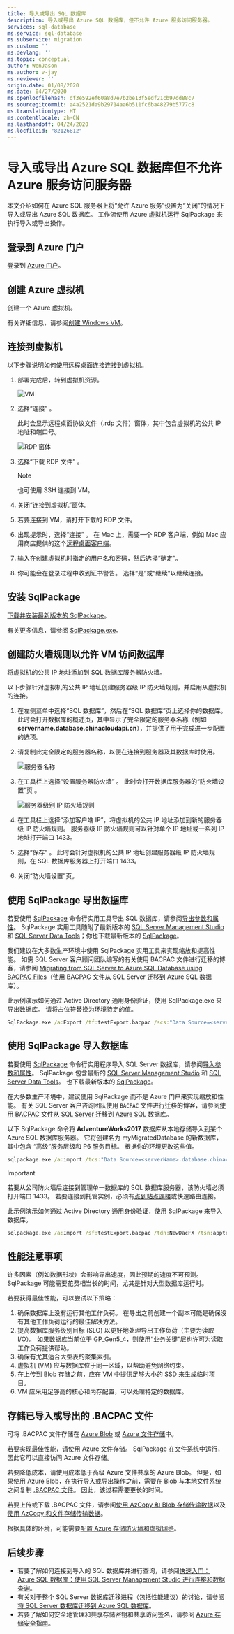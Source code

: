 ```yaml
---
title: 导入或导出 SQL 数据库
description: 导入或导出 Azure SQL 数据库，但不允许 Azure 服务访问服务器。
services: sql-database
ms.service: sql-database
ms.subservice: migration
ms.custom: ''
ms.devlang: ''
ms.topic: conceptual
author: WenJason
ms.author: v-jay
ms.reviewer: ''
origin.date: 01/08/2020
ms.date: 04/27/2020
ms.openlocfilehash: df3e592ef60a8d7e7b2be13f5edf21cb97dd88c7
ms.sourcegitcommit: a4a2521da9b29714aa6b511fc6ba48279b5777c8
ms.translationtype: HT
ms.contentlocale: zh-CN
ms.lasthandoff: 04/24/2020
ms.locfileid: "82126812"
---
```

# <a name="import-or-export-an-azure-sql-database-without-allowing-azure-services-to-access-the-server"></a>导入或导出 Azure SQL 数据库但不允许 Azure 服务访问服务器

本文介绍如何在 Azure SQL 服务器上将“允许 Azure 服务”设置为“关闭”的情况下导入或导出 Azure SQL 数据库。   工作流使用 Azure 虚拟机运行 SqlPackage 来执行导入或导出操作。

## <a name="sign-in-to-the-azure-portal"></a>登录到 Azure 门户

登录到 [Azure 门户](https://portal.azure.cn/)。

## <a name="create-the-azure-virtual-machine"></a>创建 Azure 虚拟机

创建一个 Azure 虚拟机。

有关详细信息，请参阅[创建 Windows VM](/virtual-machines/windows/quick-create-portal)。


## <a name="connect-to-the-virtual-machine"></a>连接到虚拟机

以下步骤说明如何使用远程桌面连接连接到虚拟机。

1. 部署完成后，转到虚拟机资源。

    ![VM](./media/import-export-from-vm/vm.png)  

2. 选择“连接”  。

   此时会显示远程桌面协议文件（.rdp 文件）窗体，其中包含虚拟机的公共 IP 地址和端口号。

   ![RDP 窗体](./media/import-export-from-vm/rdp.png)  

3. 选择“下载 RDP 文件”  。

   > [!NOTE]
   > 也可使用 SSH 连接到 VM。

4. 关闭“连接到虚拟机”窗体。 
5. 若要连接到 VM，请打开下载的 RDP 文件。
6. 出现提示时，选择“连接”  。 在 Mac 上，需要一个 RDP 客户端，例如 Mac 应用商店提供的这个[远程桌面客户端](https://apps.apple.com/app/microsoft-remote-desktop-10/id1295203466?mt=12)。

7. 输入在创建虚拟机时指定的用户名和密码，然后选择“确定”。 

8. 你可能会在登录过程中收到证书警告。 选择“是”或“继续”以继续连接。  



## <a name="install-sqlpackage"></a>安装 SqlPackage

[下载并安装最新版本的 SqlPackage](https://docs.microsoft.com/sql/tools/sqlpackage-download)。




有关更多信息，请参阅 [SqlPackage.exe](https://docs.microsoft.com/sql/tools/sqlpackage)。

## <a name="create-a-firewall-rule-to-allow-the-vm-access-to-the-database"></a>创建防火墙规则以允许 VM 访问数据库

将虚拟机的公共 IP 地址添加到 SQL 数据库服务器防火墙。

以下步骤针对虚拟机的公共 IP 地址创建服务器级 IP 防火墙规则，并启用从虚拟机的连接。

1. 在左侧菜单中选择“SQL 数据库”，然后在“SQL 数据库”页上选择你的数据库。   此时会打开数据库的概述页，其中显示了完全限定的服务器名称（例如 **servername.database.chinacloudapi.cn**），并提供了用于完成进一步配置的选项。

2. 请复制此完全限定的服务器名称，以便在连接到服务器及其数据库时使用。

   ![服务器名称](./media/sql-database-get-started-portal/server-name.png)

3. 在工具栏上选择“设置服务器防火墙”  。 此时会打开数据库服务器的“防火墙设置”页  。

   ![服务器级别 IP 防火墙规则](./media/sql-database-get-started-portal/server-firewall-rule.png)

4. 在工具栏上选择“添加客户端 IP”，将虚拟机的公共 IP 地址添加到新的服务器级 IP 防火墙规则。  服务器级 IP 防火墙规则可以针对单个 IP 地址或一系列 IP 地址打开端口 1433。

5. 选择“保存”  。 此时会针对虚拟机的公共 IP 地址创建服务器级 IP 防火墙规则，在 SQL 数据库服务器上打开端口 1433。

6. 关闭“防火墙设置”页。 



## <a name="export-a-database-using-sqlpackage"></a>使用 SqlPackage 导出数据库

若要使用 [SqlPackage](https://docs.microsoft.com/sql/tools/sqlpackage) 命令行实用工具导出 SQL 数据库，请参阅[导出参数和属性](https://docs.microsoft.com/sql/tools/sqlpackage#export-parameters-and-properties)。 SqlPackage 实用工具随附了最新版本的 [SQL Server Management Studio](https://docs.microsoft.com/sql/ssms/download-sql-server-management-studio-ssms) 和 [SQL Server Data Tools](https://docs.microsoft.com/sql/ssdt/download-sql-server-data-tools-ssdt)；你也下载最新版本的 [SqlPackage](https://docs.microsoft.com/sql/tools/sqlpackage-download)。

我们建议在大多数生产环境中使用 SqlPackage 实用工具来实现缩放和提高性能。 如需 SQL Server 客户顾问团队编写的有关使用 BACPAC 文件进行迁移的博客，请参阅 [Migrating from SQL Server to Azure SQL Database using BACPAC Files](https://blogs.msdn.microsoft.com/sqlcat/20../../migrating-from-sql-server-to-azure-sql-database-using-bacpac-files/)（使用 BACPAC 文件从 SQL Server 迁移到 Azure SQL 数据库）。

此示例演示如何通过 Active Directory 通用身份验证，使用 SqlPackage.exe 来导出数据库。 请将占位符替换为环境特定的值。

```cmd
SqlPackage.exe /a:Export /tf:testExport.bacpac /scs:"Data Source=<servername>.database.chinacloudapi.cn;Initial Catalog=MyDB;" /ua:True /tid:"apptest.partner.onmschina.cn"
```




## <a name="import-a-database-using-sqlpackage"></a>使用 SqlPackage 导入数据库

若要使用 [SqlPackage](https://docs.microsoft.com/sql/tools/sqlpackage) 命令行实用程序导入 SQL Server 数据库，请参阅[导入参数和属性](https://docs.microsoft.com/sql/tools/sqlpackage#import-parameters-and-properties)。 SqlPackage 包含最新的 [SQL Server Management Studio](https://docs.microsoft.com/sql/ssms/download-sql-server-management-studio-ssms) 和 [SQL Server Data Tools](https://docs.microsoft.com/sql/ssdt/download-sql-server-data-tools-ssdt)。 也下载最新版本的 [SqlPackage](https://docs.microsoft.com/sql/tools/sqlpackage-download)。

在大多数生产环境中，建议使用 SqlPackage 而不是 Azure 门户来实现缩放和性能。 有关 SQL Server 客户咨询团队使用 `BACPAC` 文件进行迁移的博客，请参阅[使用 BACPAC 文件从 SQL Server 迁移到 Azure SQL 数据库](https://blogs.msdn.microsoft.com/sqlcat/2016/10/20/migrating-from-sql-server-to-azure-sql-database-using-bacpac-files/)。

以下 SqlPackage 命令将 **AdventureWorks2017** 数据库从本地存储导入到某个 Azure SQL 数据库服务器。 它将创建名为 myMigratedDatabase  的新数据库，其中包含  “高级”服务层级和 P6  服务目标。 根据你的环境更改这些值。

```cmd
sqlpackage.exe /a:import /tcs:"Data Source=<serverName>.database.chinacloudapi.cn;Initial Catalog=myMigratedDatabase>;User Id=<userId>;Password=<password>" /sf:AdventureWorks2017.bacpac /p:DatabaseEdition=Premium /p:DatabaseServiceObjective=P6
```

> [!IMPORTANT]
> 若要从公司防火墙后连接到管理单一数据库的 SQL 数据库服务器，该防火墙必须打开端口 1433。 若要连接到托管实例，必须有[点到站点连接](sql-database-managed-instance-configure-p2s.md)或快速路由连接。

此示例演示如何通过 Active Directory 通用身份验证，使用 SqlPackage 来导入数据库。

```cmd
sqlpackage.exe /a:Import /sf:testExport.bacpac /tdn:NewDacFX /tsn:apptestserver.database.chinacloudapi.cn /ua:True /tid:"apptest.partner.onmschina.cn"
```

## <a name="performance-considerations"></a>性能注意事项

许多因素（例如数据形状）会影响导出速度，因此预期的速度不可预测。 SqlPackage 可能需要花费相当长的时间，尤其是针对大型数据库运行时。

若要获得最佳性能，可以尝试以下策略：

1. 确保数据库上没有运行其他工作负荷。 在导出之前创建一个副本可能是确保没有其他工作负荷运行的最佳解决方法。
2. 提高数据库服务级别目标 (SLO) 以更好地处理导出工作负荷（主要为读取 I/O）。 如果数据库当前位于 GP_Gen5_4，则使用“业务关键”层也许可为读取工作负荷提供帮助。
3. 确保有尤其适合大型表的聚集索引。 
4. 虚拟机 (VM) 应与数据库位于同一区域，以帮助避免网络约束。
5. 在上传到 Blob 存储之前，应在 VM 中提供足够大小的 SSD 来生成临时项目。
6. VM 应采用足够高的核心和内存配置，可以处理特定的数据库。

## <a name="store-the-imported-or-exported-bacpac-file"></a>存储已导入或导出的 .BACPAC 文件

可将 .BACPAC 文件存储在 [Azure Blob](/storage/blobs/storage-blobs-overview) 或 [Azure 文件存储](/storage/files/storage-files-introduction)中。 

若要实现最佳性能，请使用 Azure 文件存储。 SqlPackage 在文件系统中运行，因此它可以直接访问 Azure 文件存储。

若要降低成本，请使用成本低于高级 Azure 文件共享的 Azure Blob。 但是，如果使用 Azure Blob，在执行导入或导出操作之前，需要在 Blob 与本地文件系统之间复制 [.BACPAC 文件](https://docs.microsoft.com/sql/relational-databases/data-tier-applications/data-tier-applications#bacpac)。 因此，该过程需要更长的时间。

若要上传或下载 .BACPAC 文件，请参阅[使用 AzCopy 和 Blob 存储传输数据](../storage/common/storage-use-azcopy-blobs.md)以及[使用 AzCopy 和文件存储传输数据](../storage/common/storage-use-azcopy-files.md)。

根据具体的环境，可能需要[配置 Azure 存储防火墙和虚拟网络](../storage/common/storage-network-security.md)。

## <a name="next-steps"></a>后续步骤

- 若要了解如何连接到导入的 SQL 数据库并进行查询，请参阅[快速入门：Azure SQL 数据库：使用 SQL Server Management Studio 进行连接和数据查询](sql-database-connect-query-ssms.md)。
- 有关对于整个 SQL Server 数据库迁移进程（包括性能建议）的讨论，请参阅[将 SQL Server 数据库迁移到 Azure SQL 数据库](sql-database-single-database-migrate.md)。
- 若要了解如何安全地管理和共享存储密钥和共享访问签名，请参阅 [Azure 存储安全指南](/storage/common/storage-security-guide)。
